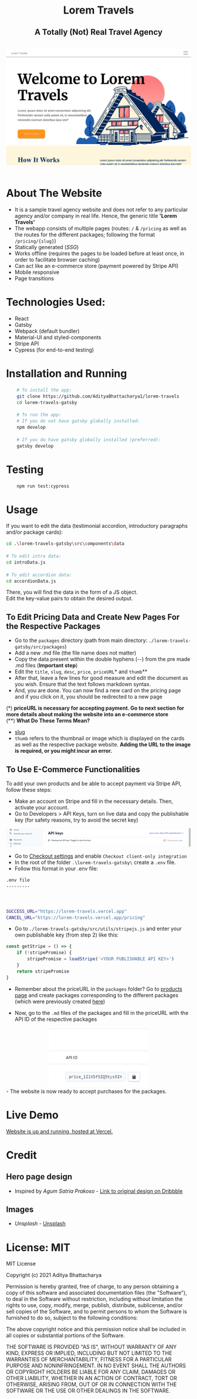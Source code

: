 <center>
<h1>Lorem Travels</h1>
<h2>A Totally (Not) Real Travel Agency</h2>
<br />
<a href="https://lorem-travels.vercel.app/">
<img src="./README-assets/hero.png" />
</a>
</center>
<br />

# About The Website

-   It is a sample travel agency website and does not refer to any particular agency and/or company in real life. Hence, the generic title **'Lorem Travels'**
-   The webapp consists of multiple pages (routes: `/` & `/pricing` as well as the routes for the different packages; following the format `/pricing/{slug}`)
-   Statically generated (_SSG_)
-   Works offline (requires the pages to be loaded before at least once, in order to facilitate browser caching)
-   Can act like an e-commerce store (payment powered by Stripe API)
-   Mobile responsive
-   Page transitions

# Technologies Used:

-   React
-   Gatsby
-   Webpack (default bundler)
-   Material-UI and styled-components
-   Stripe API
-   Cypress (for end-to-end testing)

# Installation and Running

```bash
    # To install the app:
    git clone https://github.com/AdityaBhattacharya1/lorem-travels
    cd lorem-travels-gatsby

    # To run the app:
    # If you do not have gatsby globally installed:
    npm develop

    # If you do have gatsby globally installed (preferred):
    gatsby develop
```

# Testing

```bash
    npm run test:cypress
```

# Usage

If you want to edit the data (testimonial accordion, introductory paragraphs and/or package cards):

```bash
cd .\lorem-travels-gatsby\src\components\data

# To edit intro data:
cd introData.js

# To edit accordion data:
cd accordionData.js
```

There, you will find the data in the form of a JS object. <br />
Edit the key-value pairs to obtain the desired output. <br />

<div id="pricing"></div>

## To Edit Pricing Data and Create New Pages For the Respective Packages

-   Go to the `packages` directory (path from main directory: `./lorem-travels-gatsby/src/packages`)
-   Add a new .md file (the file name does not matter)
-   Copy the data present within the double hyphens (--) from the pre made .md files (**Important step**)
-   Edit the `title`, `slug`, `desc`, `price`, `priceURL`\* and `thumb`\*\*
-   After that, leave a few lines for good measure and edit the document as you wish. Ensure that the text follows markdown syntax.
-   And, you are done. You can now find a new card on the pricing page and if you click on it, you should be redirected to a new page

(\*) **priceURL is necessary for accepting payment. Go to next section for more details about making the website into an e-commerce store** <br />
(\*\*) **What Do These Terms Mean?**

-   [slug](https://developer.mozilla.org/en-US/docs/Glossary/Slug)
-   `thumb` refers to the thumbnail or image which is displayed on the cards as well as the respective package website. **Adding the URL to the image is required, or you might incur an error.**

## To Use E-Commerce Functionalities

To add your own products and be able to accept payment via Stripe API, follow these steps: <br />

-   Make an account on Stripe and fill in the necessary details. Then, activate your account.
-   Go to Developers > API Keys, turn on live data and copy the publishable key (for safety reasons, try to avoid the secret key)
<center>
    <img src="./README-assets/api-key.png">
</center>

-   Go to [Checkout settings](https://dashboard.stripe.com/settings/checkout) and enable `Checkout client-only integration`
-   In the root of the folder `.\lorem-travels-gatsby\` create a `.env` file.
-   Follow this format in your .env file:

```sh
.env file
---------



SUCCESS_URL="https://lorem-travels.vercel.app"
CANCEL_URL="https://lorem-travels.vercel.app/pricing"

```

-   Go to `./lorem-travels-gatsby/src/utils/stripejs.js` and enter your own publishable key (from step 2) like this:

```js
const getStripe = () => {
	if (!stripePromise) {
		stripePromise = loadStripe('<YOUR PUBLISHABLE API KEY>')
	}
	return stripePromise
}
```

-   Remember about the priceURL in the `packages` folder? Go to [products page](https://dashboard.stripe.com/test/products) and create packages corresponding to the different packages (which were previously created [here](#pricing))

-   Now, go to the `.md` files of the packages and fill in the priceURL with the API ID of the respective packages
<center>
    <img src="./README-assets/pricing-url.png">
</center>
-   The website is now ready to accept purchases for the packages.

# Live Demo

[Website is up and running, hosted at Vercel.](https://lorem-travels.vercel.app/)

# Credit

## Hero page design

-   Inspired by _Agum Satria Prakoso_ - [Link to original design on Dribbble](https://dribbble.com/shots/15306311-Travel-Agency-Web-Exploration-Kuyjalan)

## Images

-   _Unsplash_ - [Unsplash](https://unsplash.com)

# License: MIT

MIT License

Copyright (c) 2021 Aditya Bhattacharya

Permission is hereby granted, free of charge, to any person obtaining a copy
of this software and associated documentation files (the "Software"), to deal
in the Software without restriction, including without limitation the rights
to use, copy, modify, merge, publish, distribute, sublicense, and/or sell
copies of the Software, and to permit persons to whom the Software is
furnished to do so, subject to the following conditions:

The above copyright notice and this permission notice shall be included in all
copies or substantial portions of the Software.

THE SOFTWARE IS PROVIDED "AS IS", WITHOUT WARRANTY OF ANY KIND, EXPRESS OR
IMPLIED, INCLUDING BUT NOT LIMITED TO THE WARRANTIES OF MERCHANTABILITY,
FITNESS FOR A PARTICULAR PURPOSE AND NONINFRINGEMENT. IN NO EVENT SHALL THE
AUTHORS OR COPYRIGHT HOLDERS BE LIABLE FOR ANY CLAIM, DAMAGES OR OTHER
LIABILITY, WHETHER IN AN ACTION OF CONTRACT, TORT OR OTHERWISE, ARISING FROM,
OUT OF OR IN CONNECTION WITH THE SOFTWARE OR THE USE OR OTHER DEALINGS IN THE
SOFTWARE.

